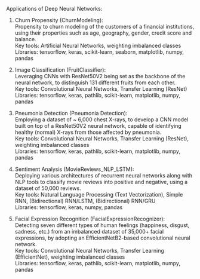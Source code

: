 Applications of Deep Neural Networks:

1) Churn Propensity (ChurnModeling): <br>
Propensity to churn modeling of the customers of a financial institutions, using their properties such as age, 
geography, gender, credit score and balance. <br>
Key tools: Artificial Neural Networks, weighting imbalanced classes <br>
Libraries: tensorflow, keras, scikit-learn, seaborn, matplotlib, numpy, pandas


2) Image Classification (FruitClassifier): <br>
Leveraging CNNs with ResNet50V2 being set as the backbone of the neural network, to distinguish 131 different fruits 
from each other. <br>
Key tools: Convolutional Neural Networks, Transfer Learning (ResNet) <br>
Libraries: tensorflow, keras, pathlib, scikit-learn, matplotlib, numpy, pandas

3) Pneumonia Detection (Pneumonia Detection): <br>
Employing a dataset of ~ 6,000 chest X-rays, to develop a CNN model built on top of a ResNet50V2 neural network, capable
of identifying healthy (normal) X-rays from those affected by pneumonia. <br>
Key tools: Convolutional Neural Networks, Transfer Learning (ResNet), weighting imbalanced classes <br>
Libraries: tensorflow, keras, pathlib, scikit-learn, matplotlib, numpy, pandas

4) Sentiment Analysis (MovieReviews_NLP_LSTM): <br>
Deploying various architectures of recurrent neural networks along with NLP tools to classify movie reviews into 
positive and negative, using a dataset of 50,000 reviews. <br>
Key tools: Natural Language Processing (Text Vectorization), Simple RNN, (Bidirectional) RNN/LSTM, (Bidirectional) RNN/GRU <br>
Libraries: tensorflow, keras, numpy, pandas

5) Facial Expression Recognition (FacialExpressionRecognizer): <br>
Detecting seven different types of human feelings (happiness, disgust, sadness, etc.) from an imbalanced dataset of
35,000+ facial expressions, by adopting an EfficientNetB2-based convolutional neural network. <br>
Key tools: Convolutional Neural Networks, Transfer Learning (EfficientNet), weighting imbalanced classes <br>
Libraries: tensorflow, keras, pathlib, scikit-learn, matplotlib, numpy, pandas
